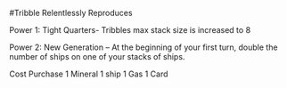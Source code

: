 #Tribble 
Relentlessly Reproduces

Power 1: Tight Quarters- Tribbles max stack size is increased to 8

Power 2: New Generation – At the beginning of your first turn, double the number of ships on one of your stacks of ships.

Cost	Purchase
1 Mineral	1 ship
1 Gas	1 Card

